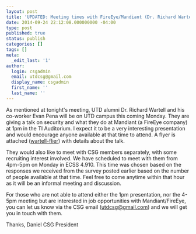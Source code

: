 ```yaml
---
layout: post
title: 'UPDATED: Meeting times with FireEye/Mandiant (Dr. Richard Wartell) on Monday'
date: 2014-09-24 22:12:08.000000000 -04:00
type: post
published: true
status: publish
categories: []
tags: []
meta:
  _edit_last: '1'
author:
  login: csgadmin
  email: utdcsg@gmail.com
  display_name: csgadmin
  first_name: ''
  last_name: ''
---
```


As mentioned at tonight's meeting, UTD alumni Dr. Richard Wartell and his co-worker Evan Pena will be on UTD campus this coming Monday. They are giving a talk on security and what they do at Mandiant (a FireEye company) at 1pm in the TI Auditorium. I expect it to be a very interesting presentation and would encourage anyone available at that time to attend. A flyer is attached ([wartell-flier](https://csg.utdallas.edu/wp-content/uploads/2014/09/wartell-flier.pdf)) with details about the talk.

They would also like to meet with CSG members separately, with some recruiting interest involved. We have scheduled to meet with them from 4pm-5pm on Monday in ECSS 4.910. This time was chosen based on the responses we received from the survey posted earlier based on the number of people available at that time. Feel free to come anytime within that hour as it will be an informal meeting and discussion.

For those who are not able to attend either the 1pm presentation, nor the 4-5pm meeting but are interested in job opportunities with Mandiant/FireEye, you can let us know via the CSG email (utdcsg@gmail.com) and we will get you in touch with them.

Thanks,
Daniel
CSG President
